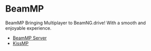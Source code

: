# BeamMP

BeamMP Bringing Multiplayer to BeamNG.drive! With a smooth and enjoyable experience.

* [BeamMP Server](/beamng/beammp)
* [KissMP](/beamng/kissmp)

